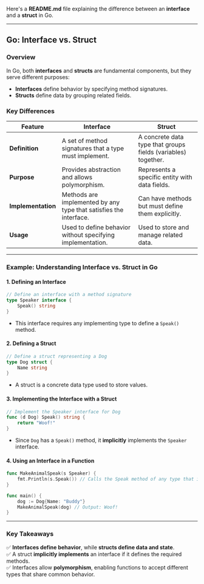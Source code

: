 Here's a **README.md** file explaining the difference between an **interface** and a **struct** in Go.  

---

## **Go: Interface vs. Struct**  

### **Overview**  
In Go, both **interfaces** and **structs** are fundamental components, but they serve different purposes:  

- **Interfaces** define behavior by specifying method signatures.  
- **Structs** define data by grouping related fields.  

### **Key Differences**  

| Feature       | **Interface** | **Struct** |
|--------------|-------------|------------|
| **Definition** | A set of method signatures that a type must implement. | A concrete data type that groups fields (variables) together. |
| **Purpose** | Provides abstraction and allows polymorphism. | Represents a specific entity with data fields. |
| **Implementation** | Methods are implemented by any type that satisfies the interface. | Can have methods but must define them explicitly. |
| **Usage** | Used to define behavior without specifying implementation. | Used to store and manage related data. |

---

### **Example: Understanding Interface vs. Struct in Go**  

#### **1. Defining an Interface**  
```go
// Define an interface with a method signature
type Speaker interface {
    Speak() string
}
```
- This interface requires any implementing type to define a `Speak()` method.

#### **2. Defining a Struct**  
```go
// Define a struct representing a Dog
type Dog struct {
    Name string
}
```
- A struct is a concrete data type used to store values.

#### **3. Implementing the Interface with a Struct**  
```go
// Implement the Speaker interface for Dog
func (d Dog) Speak() string {
    return "Woof!"
}
```
- Since `Dog` has a `Speak()` method, it **implicitly** implements the `Speaker` interface.

#### **4. Using an Interface in a Function**  
```go
func MakeAnimalSpeak(s Speaker) {
    fmt.Println(s.Speak()) // Calls the Speak method of any type that implements Speaker
}

func main() {
    dog := Dog{Name: "Buddy"}
    MakeAnimalSpeak(dog) // Output: Woof!
}
```

---

### **Key Takeaways**  
✅ **Interfaces define behavior**, while **structs define data and state**.  
✅ A struct **implicitly implements** an interface if it defines the required methods.  
✅ Interfaces allow **polymorphism**, enabling functions to accept different types that share common behavior.  
